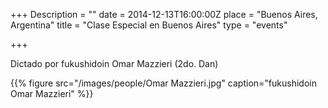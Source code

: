 +++
Description = ""
date = 2014-12-13T16:00:00Z
place = "Buenos Aires, Argentina"
title = "Clase Especial en Buenos Aires"
type = "events"

+++

Dictado por fukushidoin Omar Mazzieri (2do. Dan)

{{% figure src="/images/people/Omar Mazzieri.jpg" 
    caption="fukushidoin Omar Mazzieri" %}}
